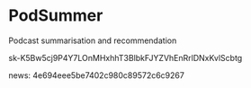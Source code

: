 # PodSummer
Podcast summarisation and recommendation

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


news: 4e694eee5be7402c980c89572c6c9267
